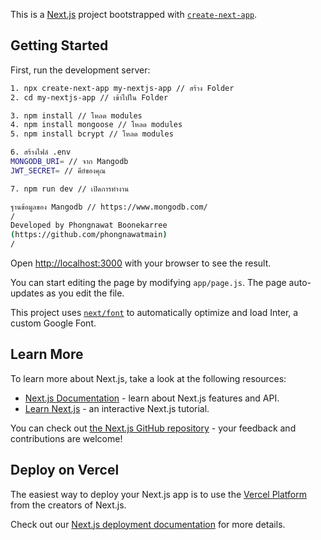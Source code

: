 This is a [Next.js](https://nextjs.org/) project bootstrapped with [`create-next-app`](https://github.com/vercel/next.js/tree/canary/packages/create-next-app).

## Getting Started

First, run the development server:

```bash
1. npx create-next-app my-nextjs-app // สร้าง Folder
2. cd my-nextjs-app // เข้าไปใน Folder

3. npm install // โหลด modules
4. npm install mongoose // โหลด modules
5. npm install bcrypt // โหลด modules

6. สร้างไฟล์ .env
MONGODB_URI= // จาก Mangodb
JWT_SECRET= // คีย์ของคุณ

7. npm run dev // เปิดการทำงาน

ฐานข้อมูลของ Mangodb // https://www.mongodb.com/
/
Developed by Phongnawat Boonekarree
(https://github.com/phongnawatmain)
/
```

Open [http://localhost:3000](http://localhost:3000) with your browser to see the result.

You can start editing the page by modifying `app/page.js`. The page auto-updates as you edit the file.

This project uses [`next/font`](https://nextjs.org/docs/basic-features/font-optimization) to automatically optimize and load Inter, a custom Google Font.

## Learn More

To learn more about Next.js, take a look at the following resources:

- [Next.js Documentation](https://nextjs.org/docs) - learn about Next.js features and API.
- [Learn Next.js](https://nextjs.org/learn) - an interactive Next.js tutorial.

You can check out [the Next.js GitHub repository](https://github.com/vercel/next.js/) - your feedback and contributions are welcome!

## Deploy on Vercel

The easiest way to deploy your Next.js app is to use the [Vercel Platform](https://vercel.com/new?utm_medium=default-template&filter=next.js&utm_source=create-next-app&utm_campaign=create-next-app-readme) from the creators of Next.js.

Check out our [Next.js deployment documentation](https://nextjs.org/docs/deployment) for more details.
